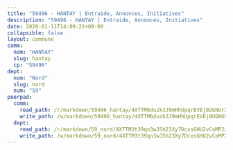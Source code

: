 ```yaml
---
title: "59496 - HANTAY | Entraide, Annonces, Initiatives"
description: "59496 - HANTAY | Entraide, Annonces, Initiatives"
date: 2020-01-11T14:09:21+09:00
collapsible: false
layout: commune
comm:
  nom: "HANTAY"
  slug: hantay
  cp: "59496"
dept:
  nom: "Nord"
  slug: nord
  num: "59"
peerpad:
  comm:
    read_path: /r/markdown/59496_hantay/4XTTM6duzk3J9mHhUpqrEVEj8UGNUrZgygH8tncVBWE1GvArL
    write_path: /w/markdown/59496_hantay/4XTTM6duzk3J9mHhUpqrEVEj8UGNUrZgygH8tncVBWE1GvArL-K3TgTnhABsU6NcGLimourq1MpgSYX3mcPQKk2uUaZpRaMEi1JFGnPLYw2uNzrFSS21ZuQhkWVmAyNCWvLrrpkBce3DXwni2mfNfwPag9sUAevtLr5K66nbJz22xP9eaxojJf1eCx
  dept:
    read_path: /r/markdown/59_nord/4XTTM3t39qn3wJ5h23Xy7DcxsGHU2vCoMP2z3iS4TUn3TrtdJ
    write_path: /w/markdown/59_nord/4XTTM3t39qn3wJ5h23Xy7DcxsGHU2vCoMP2z3iS4TUn3TrtdJ-K3TgTuZGkuZqXfr6fpmH7pGsMT6ndvZQMyRDze5QBt7XScLWHoBi246kLoDKpTH2Yo4f3AFSSJqGc2ozvNww7qPLqsDjpvahxCbQ6F5znbfjp6kVgaDcTYc9LyhwSfYuCevnvZUQ
---
```


